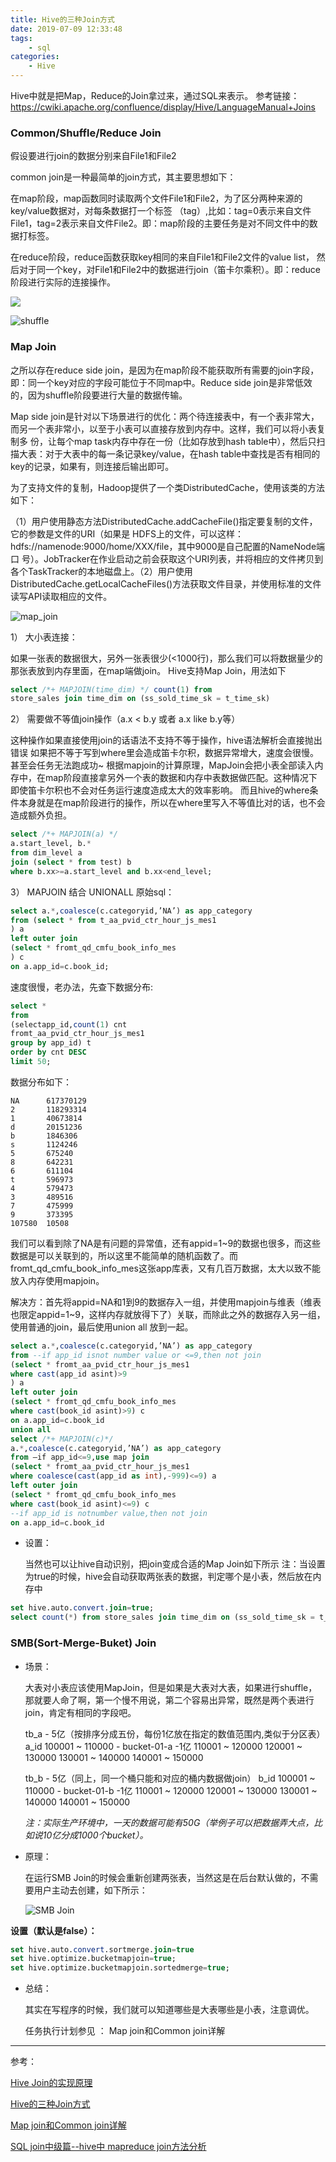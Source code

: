 ```yaml
---
title: Hive的三种Join方式
date: 2019-07-09 12:33:48
tags: 
    - sql
categories: 
    - Hive
---
```


Hive中就是把Map，Reduce的Join拿过来，通过SQL来表示。
参考链接：https://cwiki.apache.org/confluence/display/Hive/LanguageManual+Joins

### Common/Shuffle/Reduce Join

假设要进行join的数据分别来自File1和File2

common join是一种最简单的join方式，其主要思想如下：

在map阶段，map函数同时读取两个文件File1和File2，为了区分两种来源的key/value数据对，对每条数据打一个标签 （tag）,比如：tag=0表示来自文件File1，tag=2表示来自文件File2。即：map阶段的主要任务是对不同文件中的数据打标签。

在reduce阶段，reduce函数获取key相同的来自File1和File2文件的value list， 然后对于同一个key，对File1和File2中的数据进行join（笛卡尔乘积）。即：reduce阶段进行实际的连接操作。

![](https://raw.githubusercontent.com/gofreehj/BigData/master/Hive/images/reduce_join.png)



![shuffle](https://raw.githubusercontent.com/gofreehj/BigData/master/Hive/images/shuffle.jpg)

### Map Join

之所以存在reduce side join，是因为在map阶段不能获取所有需要的join字段，即：同一个key对应的字段可能位于不同map中。Reduce side join是非常低效的，因为shuffle阶段要进行大量的数据传输。

Map side join是针对以下场景进行的优化：两个待连接表中，有一个表非常大，而另一个表非常小，以至于小表可以直接存放到内存中。这样，我们可以将小表复制多 份，让每个map task内存中存在一份（比如存放到hash table中），然后只扫描大表：对于大表中的每一条记录key/value，在hash table中查找是否有相同的key的记录，如果有，则连接后输出即可。

为了支持文件的复制，Hadoop提供了一个类DistributedCache，使用该类的方法如下：

（1）用户使用静态方法DistributedCache.addCacheFile()指定要复制的文件，它的参数是文件的URI（如果是 HDFS上的文件，可以这样：hdfs://namenode:9000/home/XXX/file，其中9000是自己配置的NameNode端口 号）。JobTracker在作业启动之前会获取这个URI列表，并将相应的文件拷贝到各个TaskTracker的本地磁盘上。（2）用户使用 DistributedCache.getLocalCacheFiles()方法获取文件目录，并使用标准的文件读写API读取相应的文件。

![map_join](https://raw.githubusercontent.com/gofreehj/BigData/master/Hive/images/map_join.jpg)

1） 大小表连接：

如果一张表的数据很大，另外一张表很少(<1000行)，那么我们可以将数据量少的那张表放到内存里面，在map端做join。 Hive支持Map Join，用法如下

```sql
select /*+ MAPJOIN(time_dim) */ count(1) from
store_sales join time_dim on (ss_sold_time_sk = t_time_sk)
```



2） 需要做不等值join操作（a.x < b.y 或者 a.x like b.y等）

这种操作如果直接使用join的话语法不支持不等于操作，hive语法解析会直接抛出错误 如果把不等于写到where里会造成笛卡尔积，数据异常增大，速度会很慢。甚至会任务无法跑成功~ 根据mapjoin的计算原理，MapJoin会把小表全部读入内存中，在map阶段直接拿另外一个表的数据和内存中表数据做匹配。这种情况下即使笛卡尔积也不会对任务运行速度造成太大的效率影响。 而且hive的where条件本身就是在map阶段进行的操作，所以在where里写入不等值比对的话，也不会造成额外负担。

```sql
select /*+ MAPJOIN(a) */
a.start_level, b.*
from dim_level a
join (select * from test) b
where b.xx>=a.start_level and b.xx<end_level;
```

 3） MAPJOIN 结合 UNIONALL
原始sql：

```sql
select a.*,coalesce(c.categoryid,’NA’) as app_category
from (select * from t_aa_pvid_ctr_hour_js_mes1
) a
left outer join
(select * fromt_qd_cmfu_book_info_mes
) c
on a.app_id=c.book_id;
```

速度很慢，老办法，先查下数据分布:

```sql
select *
from
(selectapp_id,count(1) cnt
fromt_aa_pvid_ctr_hour_js_mes1
group by app_id) t
order by cnt DESC
limit 50;
```

数据分布如下：

```
NA      617370129
2       118293314
1       40673814
d       20151236
b       1846306
s       1124246
5       675240
8       642231
6       611104
t       596973
4       579473
3       489516
7       475999
9       373395
107580  10508
```



我们可以看到除了NA是有问题的异常值，还有appid=1~9的数据也很多，而这些数据是可以关联到的，所以这里不能简单的随机函数了。而fromt_qd_cmfu_book_info_mes这张app库表，又有几百万数据，太大以致不能放入内存使用mapjoin。

解决方：首先将appid=NA和1到9的数据存入一组，并使用mapjoin与维表（维表也限定appid=1~9，这样内存就放得下了）关联，而除此之外的数据存入另一组，使用普通的join，最后使用union all 放到一起。

```sql
select a.*,coalesce(c.categoryid,’NA’) as app_category
from --if app_id isnot number value or <=9,then not join
(select * fromt_aa_pvid_ctr_hour_js_mes1
where cast(app_id asint)>9
) a
left outer join
(select * fromt_qd_cmfu_book_info_mes
where cast(book_id asint)>9) c
on a.app_id=c.book_id
union all
select /*+ MAPJOIN(c)*/
a.*,coalesce(c.categoryid,’NA’) as app_category
from –if app_id<=9,use map join
(select * fromt_aa_pvid_ctr_hour_js_mes1
where coalesce(cast(app_id as int),-999)<=9) a
left outer join
(select * fromt_qd_cmfu_book_info_mes
where cast(book_id asint)<=9) c
--if app_id is notnumber value,then not join
on a.app_id=c.book_id
```

- 设置：

  当然也可以让hive自动识别，把join变成合适的Map Join如下所示 注：当设置为true的时候，hive会自动获取两张表的数据，判定哪个是小表，然后放在内存中

```sql
set hive.auto.convert.join=true;
select count(*) from store_sales join time_dim on (ss_sold_time_sk = t_time_sk)
```

### SMB(Sort-Merge-Buket) Join

- 场景：

  大表对小表应该使用MapJoin，但是如果是大表对大表，如果进行shuffle，那就要人命了啊，第一个慢不用说，第二个容易出异常，既然是两个表进行join，肯定有相同的字段吧。

  tb_a - 5亿（按排序分成五份，每份1亿放在指定的数值范围内,类似于分区表） a_id 100001 ~ 110000 - bucket-01-a -1亿 110001 ~ 120000 120001 ~ 130000 130001 ~ 140000 140001 ~ 150000

  tb_b - 5亿（同上，同一个桶只能和对应的桶内数据做join） b_id 100001 ~ 110000 - bucket-01-b -1亿 110001 ~ 120000 120001 ~ 130000 130001 ~ 140000 140001 ~ 150000

  *注：实际生产环境中，一天的数据可能有50G（举例子可以把数据弄大点，比如说10亿分成1000个bucket）。*

- 原理：

  在运行SMB Join的时候会重新创建两张表，当然这是在后台默认做的，不需要用户主动去创建，如下所示：

  ![SMB Join](https://raw.githubusercontent.com/gofreehj/BigData/master/Hive/images/smb_join.png)

**设置（默认是false）：**

```sql
set hive.auto.convert.sortmerge.join=true
set hive.optimize.bucketmapjoin=true;
set hive.optimize.bucketmapjoin.sortedmerge=true;
```

- 总结：

  其实在写程序的时候，我们就可以知道哪些是大表哪些是小表，注意调优。

  

  任务执行计划参见 ： Map join和Common join详解



----

参考：

[Hive Join的实现原理](https://blog.csdn.net/u013668852/article/details/79768266)

[Hive的三种Join方式](https://www.cnblogs.com/raymoc/p/5323824.html)

[Map join和Common join详解](https://blog.csdn.net/weixin_39216383/article/details/79043299)

[SQL join中级篇--hive中 mapreduce join方法分析](https://www.cnblogs.com/chengyeliang/p/4512207.html)